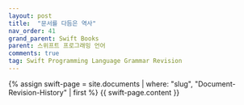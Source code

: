 ```yaml
---
layout: post
title:  "문서를 다듬은 역사"
nav_order: 41
grand_parent: Swift Books
parent: 스위프트 프로그래밍 언어
comments: true
tag: Swift Programming Language Grammar Revision
---
```


{% assign swift-page = site.documents | where: "slug", "Document-Revision-History" | first %}
{{ swift-page.content }}